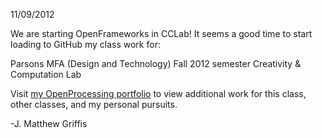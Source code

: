 11/09/2012

We are starting OpenFrameworks in CCLab!
It seems a good time to start loading to GitHub my class work for:

Parsons MFA (Design and Technology)
Fall 2012 semester
Creativity & Computation Lab

Visit <a href="http://www.openprocessing.org/user/20132">my OpenProcessing portfolio</a>
to view additional work for this class, other classes, and my personal pursuits.

-J. Matthew Griffis